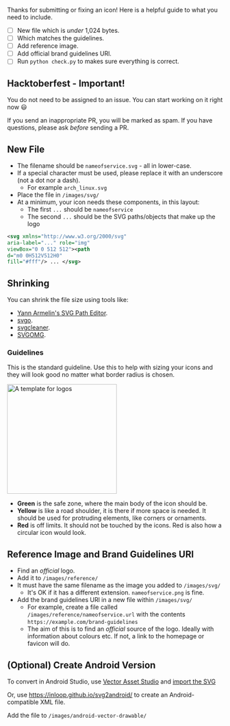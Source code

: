 Thanks for submitting or fixing an icon! Here is a helpful guide to what you need to include.

- [ ] New file which is *under* 1,024 bytes.
- [ ] Which matches the guidelines.
- [ ] Add reference image.
- [ ] Add official brand guidelines URl.
- [ ] Run `python check.py` to makes sure everything is correct.

## Hacktoberfest - Important!

You do not need to be assigned to an issue. You can start working on it right now 😃

If you send an inappropriate PR, you will be marked as spam. If you have questions, please ask *before* sending a PR.

## New File

* The filename should be `nameofservice.svg` - all in lower-case.
* If a special character must be used, please replace it with an underscore (not a dot nor a dash). 
   * For example `arch_linux.svg`
* Place the file in `/images/svg/`
* At a minimum, your icon needs these components, in this layout:
  * The first `...` should be `nameofservice`
  * The second `...` should be the SVG paths/objects that make up the logo

```svg
<svg xmlns="http://www.w3.org/2000/svg"
aria-label="..." role="img"
viewBox="0 0 512 512"><path
d="m0 0H512V512H0"
fill="#fff"/> ... </svg>
```

## Shrinking

You can shrink the file size using tools like:
* [Yann Armelin's SVG Path Editor](https://yqnn.github.io/svg-path-editor/).
* [svgo](https://svgo.dev/).
* [svgcleaner](https://github.com/RazrFalcon/svgcleaner).
* [SVGOMG](https://jakearchibald.github.io/svgomg/).

### Guidelines

This is the standard guideline. Use this to help with sizing your icons and they will look good no matter what border radius is chosen.

<img src="https://edent.github.io/SuperTinyIcons/images/guidelines/guideline.svg" width="256" alt="A template for logos" />

- **Green** is the safe zone, where the main body of the icon should be.
- **Yellow** is like a road shoulder, it is there if more space is needed. It should be used for protruding elements, like corners or ornaments.
- **Red** is off limits. It should not be touched by the icons. Red is also how a circular icon would look.

## Reference Image and Brand Guidelines URl

* Find an *official* logo.
* Add it to `/images/reference/`
* It must have the same filename as the image you added to `/images/svg/`
   * It's OK if it has a different extension. `nameofservice.png` is fine.
* Add the brand guidelines URl in a new file within `/images/svg/`
   * For example, create a file called `/images/reference/nameofservice.url` with the contents `https://example.com/brand-guidelines`
   * The aim of this is to find an *official* source of the logo. Ideally with information about colours etc. If not, a link to the homepage or favicon will do.

## (Optional) Create Android Version

To convert in Android Studio, use [Vector Asset Studio](https://developer.android.com/studio/write/vector-asset-studio#running) and [import the SVG](https://developer.android.com/studio/write/vector-asset-studio#svg)

Or, use https://inloop.github.io/svg2android/ to create an Android-compatible XML file.

Add the file to `/images/android-vector-drawable/`